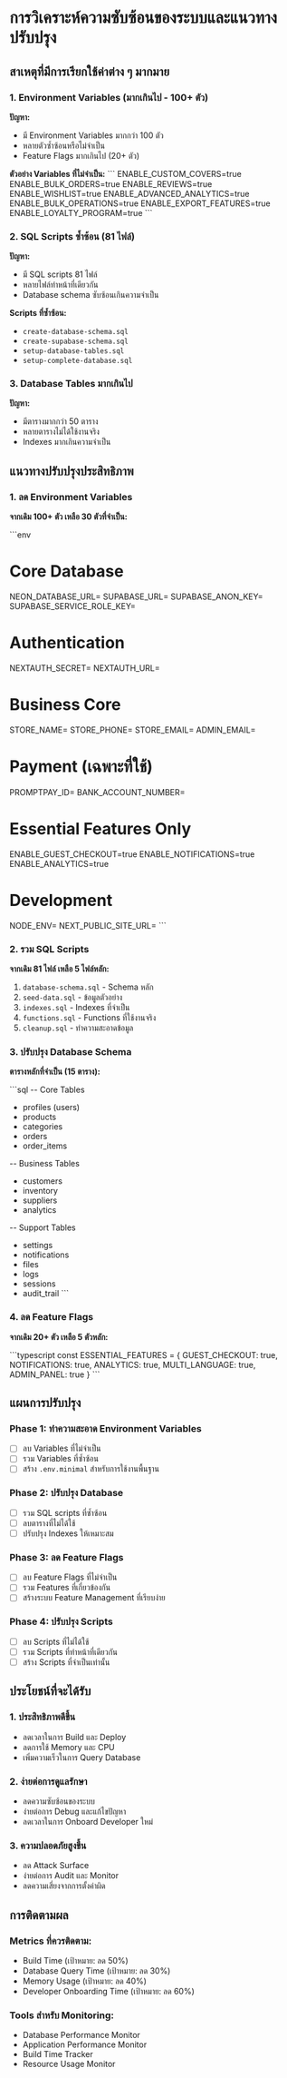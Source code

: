 # การวิเคราะห์ความซับซ้อนของระบบและแนวทางปรับปรุง

## สาเหตุที่มีการเรียกใช้ค่าต่าง ๆ มากมาย

### 1. Environment Variables (มากเกินไป - 100+ ตัว)

**ปัญหา:**
- มี Environment Variables มากกว่า 100 ตัว
- หลายตัวซ้ำซ้อนหรือไม่จำเป็น
- Feature Flags มากเกินไป (20+ ตัว)

**ตัวอย่าง Variables ที่ไม่จำเป็น:**
\`\`\`
ENABLE_CUSTOM_COVERS=true
ENABLE_BULK_ORDERS=true
ENABLE_REVIEWS=true
ENABLE_WISHLIST=true
ENABLE_ADVANCED_ANALYTICS=true
ENABLE_BULK_OPERATIONS=true
ENABLE_EXPORT_FEATURES=true
ENABLE_LOYALTY_PROGRAM=true
\`\`\`

### 2. SQL Scripts ซ้ำซ้อน (81 ไฟล์)

**ปัญหา:**
- มี SQL scripts 81 ไฟล์
- หลายไฟล์ทำหน้าที่เดียวกัน
- Database schema ซับซ้อนเกินความจำเป็น

**Scripts ที่ซ้ำซ้อน:**
- `create-database-schema.sql`
- `create-supabase-schema.sql`
- `setup-database-tables.sql`
- `setup-complete-database.sql`

### 3. Database Tables มากเกินไป

**ปัญหา:**
- มีตารางมากกว่า 50 ตาราง
- หลายตารางไม่ได้ใช้งานจริง
- Indexes มากเกินความจำเป็น

## แนวทางปรับปรุงประสิทธิภาพ

### 1. ลด Environment Variables

**จากเดิม 100+ ตัว เหลือ 30 ตัวที่จำเป็น:**

\`\`\`env
# Core Database
NEON_DATABASE_URL=
SUPABASE_URL=
SUPABASE_ANON_KEY=
SUPABASE_SERVICE_ROLE_KEY=

# Authentication
NEXTAUTH_SECRET=
NEXTAUTH_URL=

# Business Core
STORE_NAME=
STORE_PHONE=
STORE_EMAIL=
ADMIN_EMAIL=

# Payment (เฉพาะที่ใช้)
PROMPTPAY_ID=
BANK_ACCOUNT_NUMBER=

# Essential Features Only
ENABLE_GUEST_CHECKOUT=true
ENABLE_NOTIFICATIONS=true
ENABLE_ANALYTICS=true

# Development
NODE_ENV=
NEXT_PUBLIC_SITE_URL=
\`\`\`

### 2. รวม SQL Scripts

**จากเดิม 81 ไฟล์ เหลือ 5 ไฟล์หลัก:**

1. `database-schema.sql` - Schema หลัก
2. `seed-data.sql` - ข้อมูลตัวอย่าง
3. `indexes.sql` - Indexes ที่จำเป็น
4. `functions.sql` - Functions ที่ใช้งานจริง
5. `cleanup.sql` - ทำความสะอาดข้อมูล

### 3. ปรับปรุง Database Schema

**ตารางหลักที่จำเป็น (15 ตาราง):**

\`\`\`sql
-- Core Tables
- profiles (users)
- products
- categories
- orders
- order_items

-- Business Tables
- customers
- inventory
- suppliers
- analytics

-- Support Tables
- settings
- notifications
- files
- logs
- sessions
- audit_trail
\`\`\`

### 4. ลด Feature Flags

**จากเดิม 20+ ตัว เหลือ 5 ตัวหลัก:**

\`\`\`typescript
const ESSENTIAL_FEATURES = {
  GUEST_CHECKOUT: true,
  NOTIFICATIONS: true,
  ANALYTICS: true,
  MULTI_LANGUAGE: true,
  ADMIN_PANEL: true
}
\`\`\`

## แผนการปรับปรุง

### Phase 1: ทำความสะอาด Environment Variables
- [ ] ลบ Variables ที่ไม่จำเป็น
- [ ] รวม Variables ที่ซ้ำซ้อน
- [ ] สร้าง `.env.minimal` สำหรับการใช้งานพื้นฐาน

### Phase 2: ปรับปรุง Database
- [ ] รวม SQL scripts ที่ซ้ำซ้อน
- [ ] ลบตารางที่ไม่ได้ใช้
- [ ] ปรับปรุง Indexes ให้เหมาะสม

### Phase 3: ลด Feature Flags
- [ ] ลบ Feature Flags ที่ไม่จำเป็น
- [ ] รวม Features ที่เกี่ยวข้องกัน
- [ ] สร้างระบบ Feature Management ที่เรียบง่าย

### Phase 4: ปรับปรุง Scripts
- [ ] ลบ Scripts ที่ไม่ได้ใช้
- [ ] รวม Scripts ที่ทำหน้าที่เดียวกัน
- [ ] สร้าง Scripts ที่จำเป็นเท่านั้น

## ประโยชน์ที่จะได้รับ

### 1. ประสิทธิภาพดีขึ้น
- ลดเวลาในการ Build และ Deploy
- ลดการใช้ Memory และ CPU
- เพิ่มความเร็วในการ Query Database

### 2. ง่ายต่อการดูแลรักษา
- ลดความซับซ้อนของระบบ
- ง่ายต่อการ Debug และแก้ไขปัญหา
- ลดเวลาในการ Onboard Developer ใหม่

### 3. ความปลอดภัยสูงขึ้น
- ลด Attack Surface
- ง่ายต่อการ Audit และ Monitor
- ลดความเสี่ยงจากการตั้งค่าผิด

## การติดตามผล

### Metrics ที่ควรติดตาม:
- Build Time (เป้าหมาย: ลด 50%)
- Database Query Time (เป้าหมาย: ลด 30%)
- Memory Usage (เป้าหมาย: ลด 40%)
- Developer Onboarding Time (เป้าหมาย: ลด 60%)

### Tools สำหรับ Monitoring:
- Database Performance Monitor
- Application Performance Monitor
- Build Time Tracker
- Resource Usage Monitor
